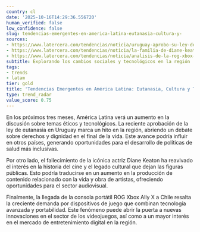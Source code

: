 ```yaml
---
country: cl
date: '2025-10-16T14:29:36.556720'
human_verified: false
low_confidence: false
slug: tendencias-emergentes-en-america-latina-eutanasia-cultura-y-
sources:
- https://www.latercera.com/tendencias/noticia/uruguay-aprobo-su-ley-de-eutanasia-quienes-podran-acogerse-a-este-derecho/
- https://www.latercera.com/tendencias/noticia/la-familia-de-diane-keaton-revelo-la-causa-de-muerte-de-la-querida-actriz-de-hollywood/
- https://www.latercera.com/tendencias/noticia/analisis-de-la-rog-xbox-ally-x-en-chile-precio-caracteristicas-y-resena/
subtitle: Explorando los cambios sociales y tecnológicos en la región
tags:
- trends
- latam
tier: gold
title: 'Tendencias Emergentes en América Latina: Eutanasia, Cultura y Tecnología'
type: trend_radar
value_score: 0.75
---
```


<p>En los próximos tres meses, América Latina verá un aumento en la discusión sobre temas éticos y tecnológicos. La reciente aprobación de la ley de eutanasia en Uruguay marca un hito en la región, abriendo un debate sobre derechos y dignidad en el final de la vida. Este avance podría influir en otros países, generando oportunidades para el desarrollo de políticas de salud más inclusivas.</p><p>Por otro lado, el fallecimiento de la icónica actriz Diane Keaton ha reavivado el interés en la historia del cine y el legado cultural que dejan las figuras públicas. Esto podría traducirse en un aumento en la producción de contenido relacionado con la vida y obra de artistas, ofreciendo oportunidades para el sector audiovisual.</p><p>Finalmente, la llegada de la consola portátil ROG Xbox Ally X a Chile resalta la creciente demanda por dispositivos de juego que combinan tecnología avanzada y portabilidad. Este fenómeno puede abrir la puerta a nuevas innovaciones en el sector de los videojuegos, así como a un mayor interés en el mercado de entretenimiento digital en la región.</p>